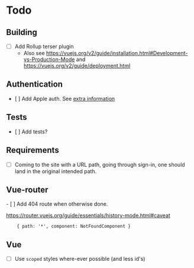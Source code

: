 # Todo

## Building

- [ ] Add Rollup terser plugin
  - Also see https://vuejs.org/v2/guide/installation.html#Development-vs-Production-Mode and https://vuejs.org/v2/guide/deployment.html
  
  
## Authentication

- [ ] Add Apple auth. See [extra information](https://firebase.google.com/docs/auth/web/apple?authuser=0)


## Tests

- [ ] Add tests?

## Requirements

- [ ] Coming to the site with a URL path, going through sign-in, one should land in the original intended path.

## Vue-router

- [ ] Add 404 route when otherwise done. 

   https://router.vuejs.org/guide/essentials/history-mode.html#caveat

   ```
       { path: '*', component: NotFoundComponent }
   ```

## Vue 

- [ ] Use `scoped` styles where-ever possible (and less id's)


